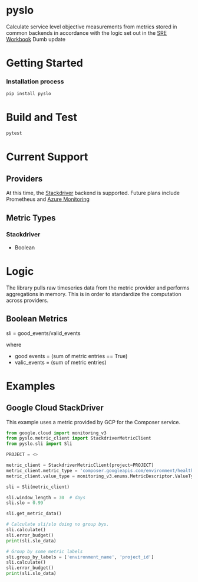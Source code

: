 # pyslo 
Calculate service level objective measurements from metrics stored in common backends in accordance with the logic set out in the [SRE Workbook](https://landing.google.com/sre/workbook/toc/)
Dumb update

# Getting Started

### Installation process
```sh
pip install pyslo
```

# Build and Test
```sh
pytest
```
# Current Support
## Providers
At this time, the [Stackdriver](https://cloud.google.com/monitoring/api/metrics_gcp) backend is supported. Future plans include Prometheus and [Azure Monitoring](https://docs.microsoft.com/en-us/azure/azure-monitor/platform/rest-api-walkthrough)

## Metric Types
### Stackdriver
*  Boolean

# Logic

The library pulls raw timeseries data from the metric provider and performs aggregations in memory. This is in order to standardize the computation across providers.
## Boolean Metrics

sli = good_events/valid_events

where 
*  good events = (sum of metric entries == True)
*  valic_events = (sum of metric entries)

# Examples
## Google Cloud StackDriver
This example uses a metric provided by GCP for the Composer service.
```py
from google.cloud import monitoring_v3
from pyslo.metric_client import StackdriverMetricClient
from pyslo.sli import Sli

PROJECT = <>

metric_client = StackdriverMetricClient(project=PROJECT)
metric_client.metric_type = 'composer.googleapis.com/environment/healthy'
metric_client.value_type = monitoring_v3.enums.MetricDescriptor.ValueType.BOOL

sli = Sli(metric_client)

sli.window_length = 30  # days
sli.slo = 0.99

sli.get_metric_data()

# Calculate sli/slo doing no group bys.
sli.calculate()
sli.error_budget()
print(sli.slo_data)

# Group by some metric labels
sli.group_by_labels = ['environment_name', 'project_id']
sli.calculate()
sli.error_budget()
print(sli.slo_data)
```
